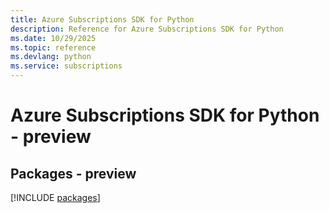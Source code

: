 ```yaml
---
title: Azure Subscriptions SDK for Python
description: Reference for Azure Subscriptions SDK for Python
ms.date: 10/29/2025
ms.topic: reference
ms.devlang: python
ms.service: subscriptions
---
```

# Azure Subscriptions SDK for Python - preview
## Packages - preview
[!INCLUDE [packages](subscriptions-index.md)]